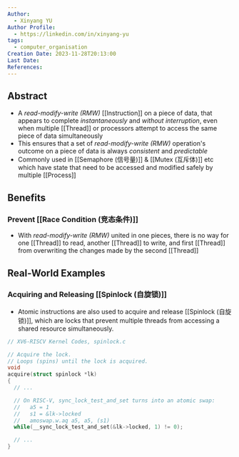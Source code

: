 ```yaml
---
Author:
  - Xinyang YU
Author Profile:
  - https://linkedin.com/in/xinyang-yu
tags:
  - computer_organisation
Creation Date: 2023-11-28T20:13:00
Last Date: 
References:
---
```

## Abstract
- A *read-modify-write (RMW)* [[Instruction]] on a piece of data, that appears to complete *instantaneously* and *without interruption*, even when multiple [[Thread]] or processors attempt to access the same piece of data simultaneously
- This ensures that a set of *read-modify-write (RMW)* operation's outcome on a piece of data is always *consistent* and *predictable*
- Commonly used in [[Semaphore (信号量)]] & [[Mutex (互斥体)]] etc which have state that need to be accessed and modified safely by multiple [[Process]]


## Benefits
### Prevent [[Race Condition (竞态条件)]]
- With *read-modify-write (RMW)* united in one pieces, there is no way for one [[Thread]] to read, another [[Thread]] to write, and first [[Thread]] from overwriting the changes made by the second [[Thread]]

## Real-World Examples
### Acquiring and Releasing [[Spinlock (自旋锁)]]
- Atomic instructions are also used to acquire and release [[Spinlock (自旋锁)]], which are locks that prevent multiple threads from accessing a shared resource simultaneously.
```c
// XV6-RISCV Kernel Codes, spinlock.c

// Acquire the lock.
// Loops (spins) until the lock is acquired.
void
acquire(struct spinlock *lk)
{
  // ...

  // On RISC-V, sync_lock_test_and_set turns into an atomic swap:
  //   a5 = 1
  //   s1 = &lk->locked
  //   amoswap.w.aq a5, a5, (s1)
  while(__sync_lock_test_and_set(&lk->locked, 1) != 0);

  // ...
}
```